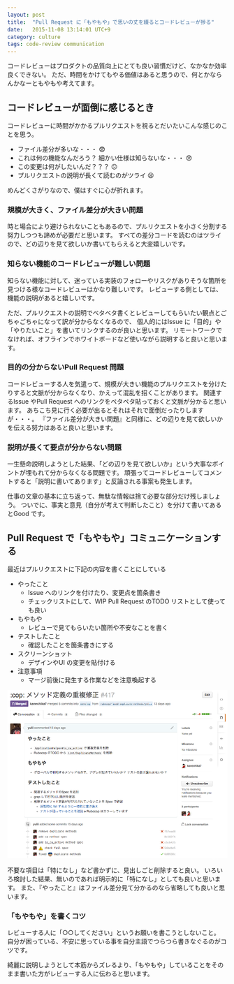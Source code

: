 ```yaml
---
layout: post
title:  "Pull Request に「もやもや」で思いの丈を綴るとコードレビューが捗る"
date:   2015-11-08 13:14:01 UTC+9
category: culture
tags: code-review communication
---
```


コードレビューはプロダクトの品質向上にとても良い習慣だけど、なかなか効率良くできない。
ただ、時間をかけてもやる価値はあると思うので、何とかならんかなーともやもや考えてます。

## コードレビューが面倒に感じるとき

コードレビューに時間がかかるプルリクエストを視るとだいたいこんな感じのことを思う。

- ファイル差分が多いな・・・ :fearful:
- これは何の機能なんだろう？ 細かい仕様は知らないな・・・ :worried:
- この変更は何がしたいんだ？？？ :confused:
- プルリクエストの説明が長くて読むのがツライ :tired_face:

めんどくさがりなので、僕はすぐに心が折れます。

### 規模が大きく、ファイル差分が大きい問題

時と場合により避けられないこともあるので、プルリクエストを小さく分割する努力しつつも諦めが必要だと思います。
すべての差分コードを読むのはツライので、どの辺りを見て欲しいか書いてもらえると大変嬉しいです。

### 知らない機能のコードレビューが難しい問題

知らない機能に対して、迷っている実装のフォローやリスクがありそうな箇所を見つける様なコードレビューはかなり難しいです。
レビューする側としては、機能の説明があると嬉しいです。

ただ、プルリクエストの説明でベタベタ書くとレビューしてもらいたい観点とごちゃごちゃになって訳が分からなくなるので、
個人的にはIssue に「目的」や「やりたいこと」を書いてリンクするのが良いと思います。
リモートワークでなければ、オフラインでホワイトボードなど使いながら説明すると良いと思います。

### 目的の分からないPull Request 問題

コードレビューする人を気遣って、規模が大きい機能のプルリクエストを分けたりすると文脈が分からなくなり、かえって混乱を招くことがあります。
関連するIssue やPull Request へのリンクをペタペタ貼っておくと文脈が分かると思います。
あちこち見に行く必要が出るとそれはそれで面倒だったりしますが・・・。
『ファイル差分が大きい問題』と同様に、どの辺りを見て欲しいかを伝える努力はあると良いと思います。

### 説明が長くて要点が分からない問題

一生懸命説明しようとした結果、「どの辺りを見て欲しいか」という大事なポイントが埋もれて分からなくなる問題です。
頑張ってコードレビューしてコメントすると「説明に書いてあります」と反論される事案も発生します。

仕事の文章の基本に立ち返って、無駄な情報は捨て必要な部分だけ残しましょう。
ついでに、事実と意見（自分が考えて判断したこと）を分けて書いてあるとGood です。

## Pull Request で「もやもや」コミュニケーションする

最近はプルリクエストに下記の内容を書くことにしている

- やったこと
    - Issue へのリンクを付けたり、変更点を箇条書き
    - チェックリストにして、WIP Pull Request のTODO リストとして使っても良い
- もやもや
    - レビューで見てもらいたい箇所や不安なことを書く
- テストしたこと
    - 確認したことを箇条書きにする
- スクリーンショット
    - デザインやUI の変更を貼付ける
- 注意事項
    - マージ前後に発生する作業などを注意喚起する

![GitHub Pull Request](/img/posts/2015/2015-11-08-pr-format.png)

不要な項目は「特になし」など書かずに、見出しごと削除すると良い。
いろいろ検討した結果、無いのであれば明示的に「特になし」としても良いと思います。
また、『やったこと』はファイル差分見て分かるのなら省略しても良いと思います。

### 「もやもや」を書くコツ

レビューする人に「○○してください」というお願いを書こうとしないこと。
自分が困っている、不安に思っている事を自分主語でつらつら書きなぐるのがコツです。

綺麗に説明しようとして本筋からズレるより、「もやもや」していることをそのまま書いた方がレビューする人に伝わると思います。
